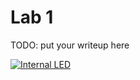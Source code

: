 # Lab 1

TODO: put your writeup here

[![Internal LED](https://imgur.com/a/DWjpE)](https://drive.google.com/file/d/0B1r9QYTd8YNrNDVkeWtic3RsVTg/view?usp=sharing "Internal LED")
